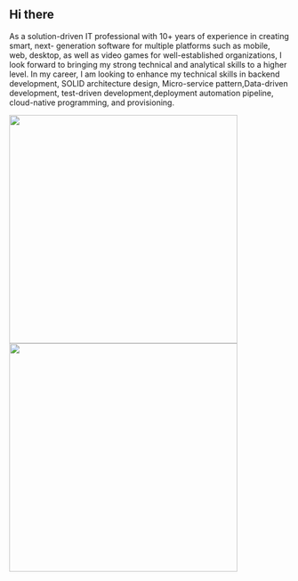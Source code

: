 ## Hi there

As a solution-driven IT professional with 10+ years of experience in creating smart, next- generation software for multiple platforms such as mobile, web, desktop, as well as video games for well-established organizations, I look forward to bringing my strong technical and analytical skills to a higher level.
In my career, I am looking to enhance my technical skills in backend development, SOLID architecture design, Micro-service pattern,Data-driven development, test-driven development,deployment automation pipeline, cloud-native programming, and provisioning.


<p float="left">
  <img src="https://github-readme-streak-stats.herokuapp.com?user=moeidheidari&theme=tokyonight&hide_border=true" width="410">
  <img src="https://github-readme-stats.vercel.app/api?username=moeidheidari&show_icons=true&theme=tokyonight&hide_border=true" width="410">
</p>

<!--
**MoeidHeidari/moeidheidari** is a ✨ _special_ ✨ repository because its `README.md` (this file) appears on your GitHub profile.

Here are some ideas to get you started:

- 🔭 I’m currently working on ...
- 🌱 I’m currently learning ...
- 👯 I’m looking to collaborate on ...
- 🤔 I’m looking for help with ...
- 💬 Ask me about ...
- 📫 How to reach me: ...
- 😄 Pronouns: ...
- ⚡ Fun fact: ...
-->
